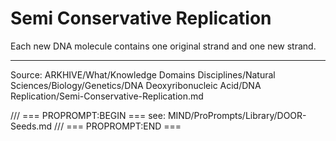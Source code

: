 # Semi Conservative Replication

Each new DNA molecule contains one original strand and one new strand.

---
Source: ARKHIVE/What/Knowledge Domains Disciplines/Natural Sciences/Biology/Genetics/DNA Deoxyribonucleic Acid/DNA Replication/Semi-Conservative-Replication.md

/// === PROPROMPT:BEGIN ===
see: MIND/ProPrompts/Library/DOOR-Seeds.md
/// === PROPROMPT:END ===
